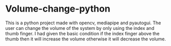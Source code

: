 # Volume-change-python

This is a python project made with opencv, mediapipe and pyautogui. The user can change the volume of the system by only using the index and thumb finger. I had given the basic condition if the index finger above the thumb then it will increase the volume otherwise it will decrease the volume.
